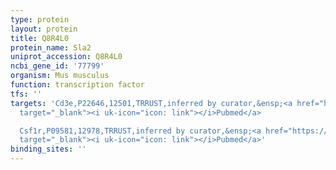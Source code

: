 ```yaml
---
type: protein
layout: protein
title: Q8R4L0
protein_name: Sla2
uniprot_accession: Q8R4L0
ncbi_gene_id: '77799'
organism: Mus musculus
function: transcription factor
tfs: ''
targets: 'Cd3e,P22646,12501,TRRUST,inferred by curator,&ensp;<a href="https://www.ncbi.nlm.nih.gov/pubmed/?term=12024036%5Buid%5D"
  target="_blank"><i uk-icon="icon: link"></i>Pubmed</a>

  Csf1r,P09581,12978,TRRUST,inferred by curator,&ensp;<a href="https://www.ncbi.nlm.nih.gov/pubmed/?term=17353186%5Buid%5D"
  target="_blank"><i uk-icon="icon: link"></i>Pubmed</a>'
binding_sites: ''
---
```

